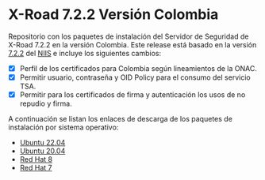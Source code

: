 # X-Road 7.2.2 Versión Colombia
Repositorio con los paquetes de instalación del Servidor de Seguridad de X-Road 7.2.2 en la versión Colombia.
Este release está basado en la versión [7.2.2](https://github.com/nordic-institute/X-Road/releases/tag/7.2.2) del [NIIS](https://www.niis.org/) e incluye los siguientes cambios:

- [x] Perfil de los certificados para Colombia según lineamientos de la ONAC.
- [x] Permitir usuario, contraseña y OID Policy para el consumo del servicio TSA.
- [x] Permitir para los certificados de firma y autenticación los usos de no repudio y firma.

A continuación se listan los enlaces de descarga de los paquetes de instalación por sistema operativo:
* [Ubuntu 22.04](https://github.com/andcolombia/XROAD-CO/releases/download/7.2.2/ubuntu22.04.zip)
* [Ubuntu 20.04](https://github.com/andcolombia/XROAD-CO/releases/download/7.2.2/ubuntu20.04.zip)
* [Red Hat 8](https://github.com/andcolombia/XROAD-CO/releases/download/7.2.2/rhel8.zip)
* [Red Hat 7](https://github.com/andcolombia/XROAD-CO/releases/download/7.2.2/rhel7.zip)
